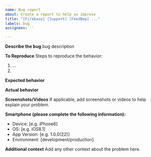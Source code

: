 ```yaml
---
name: Bug report
about: Create a report to help us improve
title: "[Firebase] [Support] [FeedBep] ..."
labels: bug
assignees: ''

---
```


**Describe the bug**
bug description

**To Reproduce**
Steps to reproduce the behavior:
1. ...
2. 

**Expected behavior**

**Actual behavior**

**Screenshots/Videos**
If applicable, add screenshots or videos to help explain your problem.

**Smartphone (please complete the following information):**
 - Device: [e.g. iPhone6]
 - OS: [e.g. iOS8.1]
 - App Version: [e.g. 1.0.0(22)]
 - Environment: [development/production]

**Additional context**
Add any other context about the problem here.
